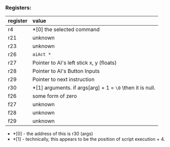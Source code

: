 ### Registers:

register | value
:--- | :--- 
r4 | *[0] the selected command
r21 | unknown
r23 | unknown
r26 | `aiAct *`
r27 | Pointer to AI's left stick x, y (floats)
r28 | Pointer to AI's Button Inputs
r29 | Pointer to next instruction
r30 | *[1] arguments. if args\[arg\] + 1 = `\0` \then it is null.
f26 | some form of zero
f27 | unknown
f28 | unknown
f29 | unknown

- *[0] - the address of this is r30 (args)
- *[1] - technically, this appears to be the position of script execution + 4.